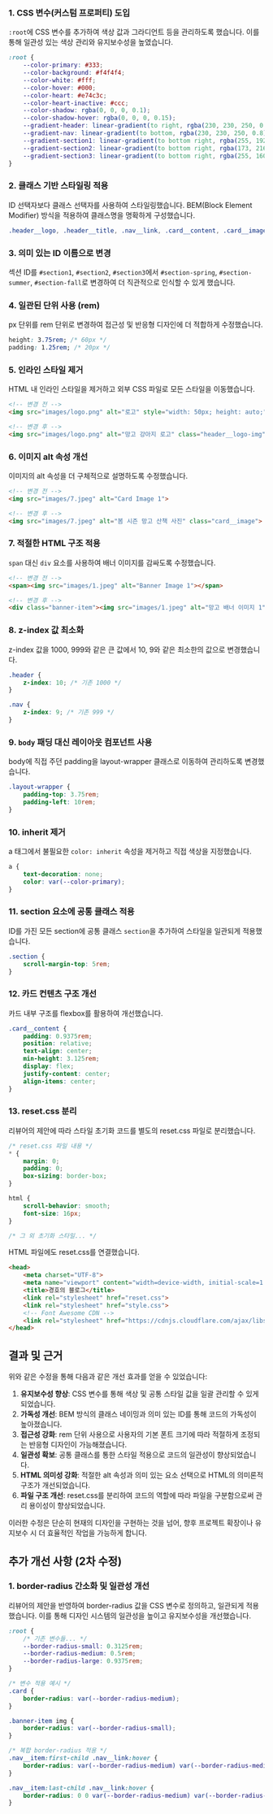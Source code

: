 ### 1. CSS 변수(커스텀 프로퍼티) 도입
`:root`에 CSS 변수를 추가하여 색상 값과 그라디언트 등을 관리하도록 했습니다. 이를 통해 일관성 있는 색상 관리와 유지보수성을 높였습니다.

```css
:root {
    --color-primary: #333;
    --color-background: #f4f4f4;
    --color-white: #fff;
    --color-hover: #000;
    --color-heart: #e74c3c;
    --color-heart-inactive: #ccc;
    --color-shadow: rgba(0, 0, 0, 0.1);
    --color-shadow-hover: rgba(0, 0, 0, 0.15);
    --gradient-header: linear-gradient(to right, rgba(230, 230, 250, 0.8), rgba(211, 211, 211, 0.8));
    --gradient-nav: linear-gradient(to bottom, rgba(230, 230, 250, 0.8), rgba(211, 211, 211, 0.8));
    --gradient-section1: linear-gradient(to bottom right, rgba(255, 192, 203, 0.4), rgba(255, 223, 230, 0.4));
    --gradient-section2: linear-gradient(to bottom right, rgba(173, 216, 230, 0.4), rgba(224, 255, 255, 0.4));
    --gradient-section3: linear-gradient(to bottom right, rgba(255, 160, 122, 0.4), rgba(255, 228, 196, 0.4));
}
```

### 2. 클래스 기반 스타일링 적용
ID 선택자보다 클래스 선택자를 사용하여 스타일링했습니다. BEM(Block Element Modifier) 방식을 적용하여 클래스명을 명확하게 구성했습니다.

```css
.header__logo, .header__title, .nav__link, .card__content, .card__image 등
```

### 3. 의미 있는 ID 이름으로 변경
섹션 ID를 `#section1`, `#section2`, `#section3`에서 `#section-spring`, `#section-summer`, `#section-fall`로 변경하여 더 직관적으로 인식할 수 있게 했습니다.

### 4. 일관된 단위 사용 (rem)
px 단위를 rem 단위로 변경하여 접근성 및 반응형 디자인에 더 적합하게 수정했습니다.

```css
height: 3.75rem; /* 60px */
padding: 1.25rem; /* 20px */
```

### 5. 인라인 스타일 제거
HTML 내 인라인 스타일을 제거하고 외부 CSS 파일로 모든 스타일을 이동했습니다.

```html
<!-- 변경 전 -->
<img src="images/logo.png" alt="로고" style="width: 50px; height: auto;">

<!-- 변경 후 -->
<img src="images/logo.png" alt="망고 강아지 로고" class="header__logo-img">
```

### 6. 이미지 alt 속성 개선
이미지의 alt 속성을 더 구체적으로 설명하도록 수정했습니다.

```html
<!-- 변경 전 -->
<img src="images/7.jpeg" alt="Card Image 1">

<!-- 변경 후 -->
<img src="images/7.jpeg" alt="봄 시즌 망고 산책 사진" class="card__image">
```

### 7. 적절한 HTML 구조 적용
`span` 대신 `div` 요소를 사용하여 배너 이미지를 감싸도록 수정했습니다.

```html
<!-- 변경 전 -->
<span><img src="images/1.jpeg" alt="Banner Image 1"></span>

<!-- 변경 후 -->
<div class="banner-item"><img src="images/1.jpeg" alt="망고 배너 이미지 1"></div>
```

### 8. z-index 값 최소화
z-index 값을 1000, 999와 같은 큰 값에서 10, 9와 같은 최소한의 값으로 변경했습니다.

```css
.header {
    z-index: 10; /* 기존 1000 */
}

.nav {
    z-index: 9; /* 기존 999 */
}
```

### 9. `body` 패딩 대신 레이아웃 컴포넌트 사용
body에 직접 주던 padding을 layout-wrapper 클래스로 이동하여 관리하도록 변경했습니다.

```css
.layout-wrapper {
    padding-top: 3.75rem;
    padding-left: 10rem;
}
```

### 10. inherit 제거
a 태그에서 불필요한 `color: inherit` 속성을 제거하고 직접 색상을 지정했습니다.

```css
a {
    text-decoration: none;
    color: var(--color-primary);
}
```

### 11. section 요소에 공통 클래스 적용
ID를 가진 모든 section에 공통 클래스 `section`을 추가하여 스타일을 일관되게 적용했습니다.

```css
.section {
    scroll-margin-top: 5rem;
}
```

### 12. 카드 컨텐츠 구조 개선
카드 내부 구조를 flexbox를 활용하여 개선했습니다.

```css
.card__content {
    padding: 0.9375rem;
    position: relative;
    text-align: center;
    min-height: 3.125rem;
    display: flex;
    justify-content: center;
    align-items: center;
}
```

### 13. reset.css 분리
리뷰어의 제안에 따라 스타일 초기화 코드를 별도의 reset.css 파일로 분리했습니다.

```css
/* reset.css 파일 내용 */
* {
    margin: 0;
    padding: 0;
    box-sizing: border-box;
}

html {
    scroll-behavior: smooth;
    font-size: 16px;
}

/* 그 외 초기화 스타일... */
```

HTML 파일에도 reset.css를 연결했습니다.

```html
<head>
    <meta charset="UTF-8">
    <meta name="viewport" content="width=device-width, initial-scale=1.0">
    <title>경호의 블로그</title>
    <link rel="stylesheet" href="reset.css">
    <link rel="stylesheet" href="style.css">
    <!-- Font Awesome CDN -->
    <link rel="stylesheet" href="https://cdnjs.cloudflare.com/ajax/libs/font-awesome/6.0.0-beta3/css/all.min.css">
</head>
```

## 결과 및 근거

위와 같은 수정을 통해 다음과 같은 개선 효과를 얻을 수 있었습니다:

1. **유지보수성 향상**: CSS 변수를 통해 색상 및 공통 스타일 값을 일괄 관리할 수 있게 되었습니다.
2. **가독성 개선**: BEM 방식의 클래스 네이밍과 의미 있는 ID를 통해 코드의 가독성이 높아졌습니다.
3. **접근성 강화**: rem 단위 사용으로 사용자의 기본 폰트 크기에 따라 적절하게 조정되는 반응형 디자인이 가능해졌습니다.
4. **일관성 확보**: 공통 클래스를 통한 스타일 적용으로 코드의 일관성이 향상되었습니다.
5. **HTML 의미성 강화**: 적절한 alt 속성과 의미 있는 요소 선택으로 HTML의 의미론적 구조가 개선되었습니다.
6. **파일 구조 개선**: reset.css를 분리하여 코드의 역할에 따라 파일을 구분함으로써 관리 용이성이 향상되었습니다.

이러한 수정은 단순히 현재의 디자인을 구현하는 것을 넘어, 향후 프로젝트 확장이나 유지보수 시 더 효율적인 작업을 가능하게 합니다.

## 추가 개선 사항 (2차 수정)

### 1. border-radius 간소화 및 일관성 개선
리뷰어의 제안을 반영하여 border-radius 값을 CSS 변수로 정의하고, 일관되게 적용했습니다. 이를 통해 디자인 시스템의 일관성을 높이고 유지보수성을 개선했습니다.

```css
:root {
    /* 기존 변수들... */
    --border-radius-small: 0.3125rem;
    --border-radius-medium: 0.5rem;
    --border-radius-large: 0.9375rem;
}

/* 변수 적용 예시 */
.card {
    border-radius: var(--border-radius-medium);
}

.banner-item img {
    border-radius: var(--border-radius-small);
}

/* 복합 border-radius 적용 */
.nav__item:first-child .nav__link:hover {
    border-radius: var(--border-radius-medium) var(--border-radius-medium) 0 0;
}

.nav__item:last-child .nav__link:hover {
    border-radius: 0 0 var(--border-radius-medium) var(--border-radius-medium);
}
```


